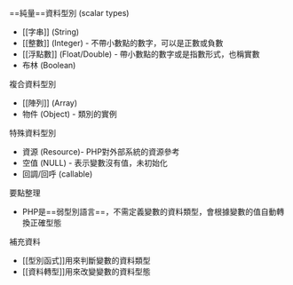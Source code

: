 ==純量==資料型別 (scalar types)
* [[字串]] (String)
* [[整數]] (Integer) - 不帶小數點的數字，可以是正數或負數
* [[浮點數]] (Float/Double) - 帶小數點的數字或是指數形式，也稱實數
* 布林 (Boolean)

複合資料型別
* [[陣列]] (Array)
* 物件 (Object) - 類別的實例

特殊資料型別
* 資源 (Resource)- PHP對外部系統的資源參考
* 空值 (NULL) - 表示變數沒有值，未初始化
* 回調/回呼 (callable)

要點整理
- PHP是==弱型別語言==，不需定義變數的資料類型，會根據變數的值自動轉換正確型態

補充資料
- [[型別函式]]用來判斷變數的資料類型
- [[資料轉型]]用來改變變數的資料型態